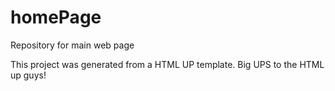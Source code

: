 homePage
========

Repository for main web page

This project was generated from a HTML UP template. Big UPS to the HTML up guys!
